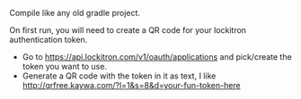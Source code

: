 Compile like any old gradle project.

On first run, you will need to create a QR code for your lockitron authentication token.

* Go to https://api.lockitron.com/v1/oauth/applications and pick/create the token you want to use.
* Generate a QR code with the token in it as text, I like http://qrfree.kaywa.com/?l=1&s=8&d=your-fun-token-here
